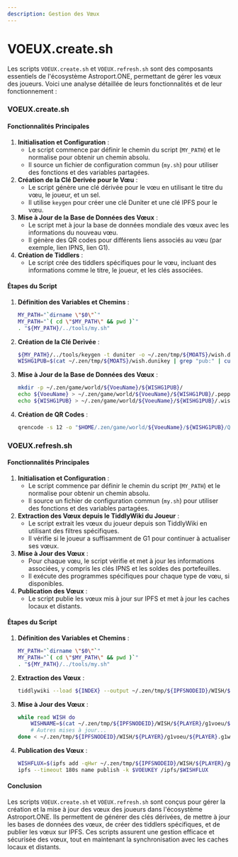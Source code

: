 ```yaml
---
description: Gestion des Vœux
---
```


# VOEUX.create.sh

Les scripts `VOEUX.create.sh` et `VOEUX.refresh.sh` sont des composants essentiels de l'écosystème Astroport.ONE, permettant de gérer les vœux des joueurs. Voici une analyse détaillée de leurs fonctionnalités et de leur fonctionnement :

### VOEUX.create.sh

#### Fonctionnalités Principales

1. **Initialisation et Configuration** :
   * Le script commence par définir le chemin du script (`MY_PATH`) et le normalise pour obtenir un chemin absolu.
   * Il source un fichier de configuration commun (`my.sh`) pour utiliser des fonctions et des variables partagées.
2. **Création de la Clé Derivée pour le Vœu** :
   * Le script génère une clé dérivée pour le vœu en utilisant le titre du vœu, le joueur, et un sel.
   * Il utilise `keygen` pour créer une clé Duniter et une clé IPFS pour le vœu.
3. **Mise à Jour de la Base de Données des Vœux** :
   * Le script met à jour la base de données mondiale des vœux avec les informations du nouveau vœu.
   * Il génère des QR codes pour différents liens associés au vœu (par exemple, lien IPNS, lien G1).
4. **Création de Tiddlers** :
   * Le script crée des tiddlers spécifiques pour le vœu, incluant des informations comme le titre, le joueur, et les clés associées.

#### Étapes du Script

1.  **Définition des Variables et Chemins** :

    ```bash
    MY_PATH="`dirname \"$0\"`"
    MY_PATH="`( cd \"$MY_PATH\" && pwd )`"
    . "${MY_PATH}/../tools/my.sh"
    ```
2.  **Création de la Clé Derivée** :

    ```bash
    ${MY_PATH}/../tools/keygen -t duniter -o ~/.zen/tmp/${MOATS}/wish.dunikey "${SECRET1}${UPLANETNAME}" "${SECRET2}${UPLANETNAME}"
    WISHG1PUB=$(cat ~/.zen/tmp/${MOATS}/wish.dunikey | grep "pub:" | cut -d ' ' -f 2)
    ```
3.  **Mise à Jour de la Base de Données des Vœux** :

    ```bash
    mkdir -p ~/.zen/game/world/${VoeuName}/${WISHG1PUB}/
    echo ${VoeuName} > ~/.zen/game/world/${VoeuName}/${WISHG1PUB}/.pepper
    echo ${WISHG1PUB} > ~/.zen/game/world/${VoeuName}/${WISHG1PUB}/.wish
    ```
4.  **Création de QR Codes** :

    ```bash
    qrencode -s 12 -o "$HOME/.zen/game/world/${VoeuName}/${WISHG1PUB}/QR.WISHLINK.png" "$LIBRA/ipns/${VOEUNS}"
    ```

### VOEUX.refresh.sh

#### Fonctionnalités Principales

1. **Initialisation et Configuration** :
   * Le script commence par définir le chemin du script (`MY_PATH`) et le normalise pour obtenir un chemin absolu.
   * Il source un fichier de configuration commun (`my.sh`) pour utiliser des fonctions et des variables partagées.
2. **Extraction des Vœux depuis le TiddlyWiki du Joueur** :
   * Le script extrait les vœux du joueur depuis son TiddlyWiki en utilisant des filtres spécifiques.
   * Il vérifie si le joueur a suffisamment de G1 pour continuer à actualiser ses vœux.
3. **Mise à Jour des Vœux** :
   * Pour chaque vœu, le script vérifie et met à jour les informations associées, y compris les clés IPNS et les soldes des portefeuilles.
   * Il exécute des programmes spécifiques pour chaque type de vœu, si disponibles.
4. **Publication des Vœux** :
   * Le script publie les vœux mis à jour sur IPFS et met à jour les caches locaux et distants.

#### Étapes du Script

1.  **Définition des Variables et Chemins** :

    ```bash
    MY_PATH="`dirname \"$0\"`"
    MY_PATH="`( cd \"$MY_PATH\" && pwd )`"
    . "${MY_PATH}/../tools/my.sh"
    ```
2.  **Extraction des Vœux** :

    ```bash
    tiddlywiki --load ${INDEX} --output ~/.zen/tmp/${IPFSNODEID}/WISH/${PLAYER}/g1voeu --render '.' "${PLAYER}.g1voeu.json" 'text/plain' '$:/core/templates/exporters/JsonFile' 'exportFilter' '[days:created[-360]tag[G1Voeu]]'
    ```
3.  **Mise à Jour des Vœux** :

    ```bash
    while read WISH do
        WISHNAME=$(cat ~/.zen/tmp/${IPFSNODEID}/WISH/${PLAYER}/g1voeu/${PLAYER}.g1voeu.json | jq .[] | jq -r 'select(.wish=="'${WISH}'") | .title')
        # Autres mises à jour...
    done < ~/.zen/tmp/${IPFSNODEID}/WISH/${PLAYER}/g1voeu/${PLAYER}.g1wishes.txt
    ```
4.  **Publication des Vœux** :

    ```bash
    WISHFLUX=$(ipfs add -qHwr ~/.zen/tmp/${IPFSNODEID}/WISH/${PLAYER}/g1voeu/${WISHNAME}/* | tail -n 1)
    ipfs --timeout 180s name publish -k $VOEUKEY /ipfs/$WISHFLUX
    ```

#### Conclusion

Les scripts `VOEUX.create.sh` et `VOEUX.refresh.sh` sont conçus pour gérer la création et la mise à jour des vœux des joueurs dans l'écosystème Astroport.ONE. Ils permettent de générer des clés dérivées, de mettre à jour les bases de données des vœux, de créer des tiddlers spécifiques, et de publier les vœux sur IPFS. Ces scripts assurent une gestion efficace et sécurisée des vœux, tout en maintenant la synchronisation avec les caches locaux et distants.
